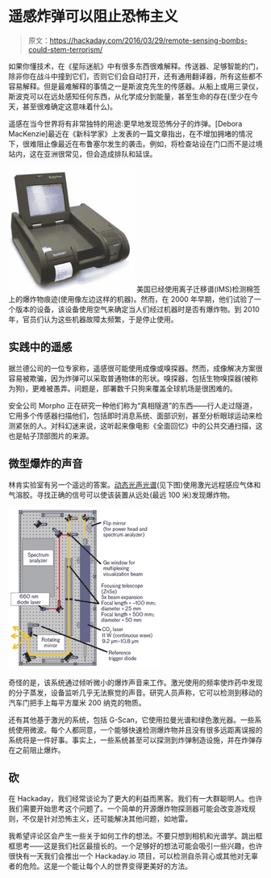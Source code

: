 # 遥感炸弹可以阻止恐怖主义

> 原文：<https://hackaday.com/2016/03/29/remote-sensing-bombs-could-stem-terrorism/>

如果你懂技术，在《星际迷航》中有很多东西很难解释。传送器、足够智能的门，除非你在战斗中撞到它们，否则它们会自动打开，还有通用翻译器，所有这些都不容易解释。但是最难解释的事情之一是斯波克先生的传感器。从船上或用三录仪，斯波克可以在远处感知任何东西，从化学成分到能量，甚至生命的存在(至少在今天，甚至很难确定这意味着什么)。

遥感在当今世界将有非常独特的用途:更早地发现恐怖分子的炸弹。[Debora MacKenzie]最近在《新科学家》上发表的一篇文章指出，在不增加拥堵的情况下，很难阻止像最近在布鲁塞尔发生的袭击。例如，将检查站设在门口而不是过境站内，这在亚洲很常见，但会造成排队和延误。

[![detec](img/752237960e0f3737f587e1c050b8cbb4.png)](https://hackaday.com/wp-content/uploads/2016/03/detec.png) 美国已经使用离子迁移谱(IMS)检测棉签上的爆炸物痕迹(使用像左边这样的机器)。然而，在 2000 年早期，他们试验了一个版本的设备，该设备使用空气来确定当人们经过机器时是否有爆炸物。到 2010 年，官员们认为这些机器故障太频繁，于是停止使用。

## 实践中的遥感

据兰德公司的一位专家称，遥感很可能使用成像或嗅探器。然而，成像解决方案很容易被欺骗，因为炸弹可以采取普通物体的形状。嗅探器，包括生物嗅探器(被称为狗)，更难被愚弄。问题是，部署数千只狗来覆盖全球机场是很困难的。

安全公司 Morpho 正在研究一种他们称为“真相隧道”的东西——行人走过隧道，它用多个传感器扫描他们，包括即时消息系统、面部识别，甚至分析眼球运动来检测紧张的人。对科幻迷来说，这听起来像电影《全面回忆》中的公共交通扫描，这也是帖子顶部图片的来源。

## 微型爆炸的声音

林肯实验室有另一个遥远的答案。[动态光声光谱](https://www.ll.mit.edu/news/dynamic-photoacoustic-spectroscopy.html)(见下图)使用激光远程感应气体和气溶胶。寻找正确的信号可以使该装置从远处(最远 100 米)发现爆炸物。

[![dap](img/bc256314744a4d353848f11a22953917.png)](https://hackaday.com/wp-content/uploads/2016/03/dap.png)

奇怪的是，该系统通过倾听微小的爆炸声音来工作。激光使用的频率使炸药中发现的分子蒸发，设备监听几乎无法察觉的声音。研究人员声称，它可以检测到移动的汽车门把手上每平方厘米 200 纳克的物质。

还有其他基于激光的系统，包括 G-Scan，它使用拉曼光谱和绿色激光器。一些系统使用微波。每个人都同意，一个能够快速检测爆炸物并且没有很多远距离误报的系统将是一件好事。事实上，一些系统甚至可以探测到炸弹制造设施，并在炸弹存在之前阻止爆炸。

## 砍

在 Hackaday，我们经常谈论为了更大的利益而黑客。我们有一大群聪明人。也许我们需要开始思考这个问题了。一个简单的开源爆炸物探测器可能会改变游戏规则，不仅是针对恐怖主义，还可能解决其他问题，如地雷。

我希望评论区会产生一些关于如何工作的想法。不要只想到相机和光谱学。跳出框框思考——这是我们社区最擅长的。一个足够好的想法可能会吸引一些兴趣，也许很快有一天我们会推出一个 Hackaday.io 项目，可以检测自杀背心或其他对无辜者的危险。这是一个能让每个人的世界变得更美好的方法。